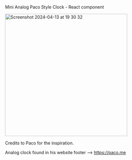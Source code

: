 Mini Analog Paco Style Clock - React component

<img width="401" alt="Screenshot 2024-04-13 at 19 30 32" src="https://github.com/itsJosephV/analog-clock/assets/114157492/51008545-d632-4f4e-bccf-109f5e8e7af9">

Credits to Paco for the inspiration.

Analog clock found in his website footer -->  https://paco.me
